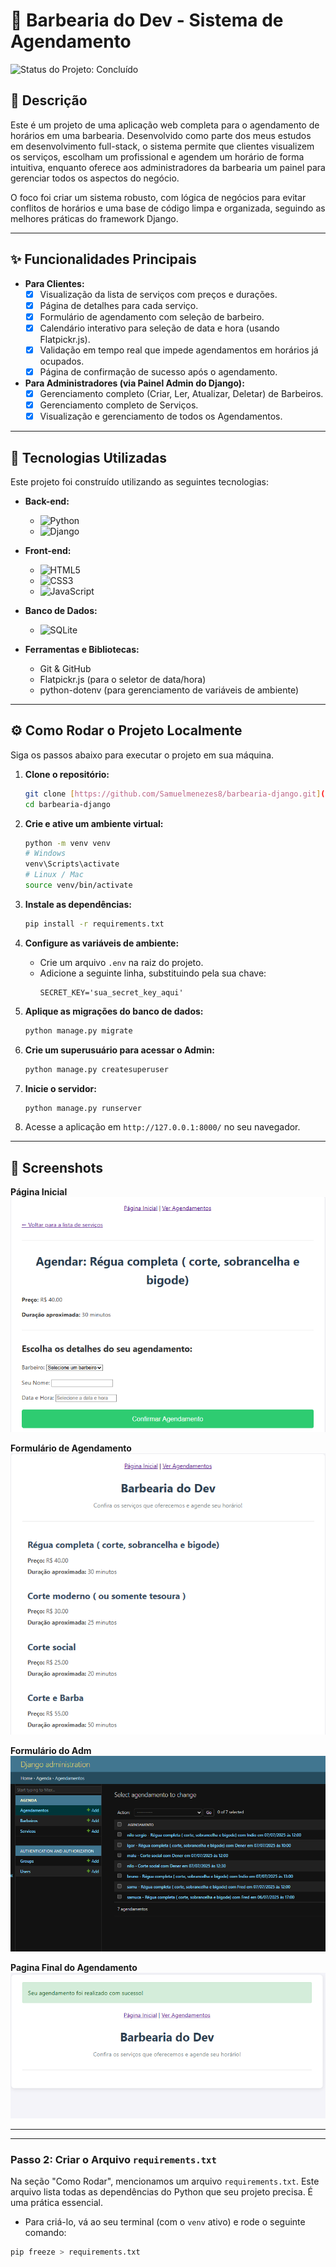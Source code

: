 # 💈 Barbearia do Dev - Sistema de Agendamento

![Status do Projeto: Concluído](https://img.shields.io/badge/status-concluído-brightgreen)

<p align="center">
  </p>

## 📄 Descrição

Este é um projeto de uma aplicação web completa para o agendamento de horários em uma barbearia. Desenvolvido como parte dos meus estudos em desenvolvimento full-stack, o sistema permite que clientes visualizem os serviços, escolham um profissional e agendem um horário de forma intuitiva, enquanto oferece aos administradores da barbearia um painel para gerenciar todos os aspectos do negócio.

O foco foi criar um sistema robusto, com lógica de negócios para evitar conflitos de horários e uma base de código limpa e organizada, seguindo as melhores práticas do framework Django.

---

## ✨ Funcionalidades Principais

- **Para Clientes:**
  - [x] Visualização da lista de serviços com preços e durações.
  - [x] Página de detalhes para cada serviço.
  - [x] Formulário de agendamento com seleção de barbeiro.
  - [x] Calendário interativo para seleção de data e hora (usando Flatpickr.js).
  - [x] Validação em tempo real que impede agendamentos em horários já ocupados.
  - [x] Página de confirmação de sucesso após o agendamento.

- **Para Administradores (via Painel Admin do Django):**
  - [x] Gerenciamento completo (Criar, Ler, Atualizar, Deletar) de Barbeiros.
  - [x] Gerenciamento completo de Serviços.
  - [x] Visualização e gerenciamento de todos os Agendamentos.

---

## 🚀 Tecnologias Utilizadas

Este projeto foi construído utilizando as seguintes tecnologias:

- **Back-end:**
  - ![Python](https://img.shields.io/badge/Python-3776AB?style=for-the-badge&logo=python&logoColor=white)
  - ![Django](https://img.shields.io/badge/Django-092E20?style=for-the-badge&logo=django&logoColor=white)

- **Front-end:**
  - ![HTML5](https://img.shields.io/badge/HTML5-E34F26?style=for-the-badge&logo=html5&logoColor=white)
  - ![CSS3](https://img.shields.io/badge/CSS3-1572B6?style=for-the-badge&logo=css3&logoColor=white)
  - ![JavaScript](https://img.shields.io/badge/JavaScript-F7DF1E?style=for-the-badge&logo=javascript&logoColor=black)

- **Banco de Dados:**
  - ![SQLite](https://img.shields.io/badge/SQLite-003B57?style=for-the-badge&logo=sqlite&logoColor=white)

- **Ferramentas e Bibliotecas:**
  - Git & GitHub
  - Flatpickr.js (para o seletor de data/hora)
  - python-dotenv (para gerenciamento de variáveis de ambiente)

---

## ⚙️ Como Rodar o Projeto Localmente

Siga os passos abaixo para executar o projeto em sua máquina.

1.  **Clone o repositório:**
    ```bash
    git clone [https://github.com/Samuelmenezes8/barbearia-django.git](https://github.com/Samuelmenezes8/barbearia-django.git)
    cd barbearia-django
    ```

2.  **Crie e ative um ambiente virtual:**
    ```bash
    python -m venv venv
    # Windows
    venv\Scripts\activate
    # Linux / Mac
    source venv/bin/activate
    ```

3.  **Instale as dependências:**
    ```bash
    pip install -r requirements.txt
    ```

4.  **Configure as variáveis de ambiente:**
    - Crie um arquivo `.env` na raiz do projeto.
    - Adicione a seguinte linha, substituindo pela sua chave:
      ```
      SECRET_KEY='sua_secret_key_aqui'
      ```

5.  **Aplique as migrações do banco de dados:**
    ```bash
    python manage.py migrate
    ```

6.  **Crie um superusuário para acessar o Admin:**
    ```bash
    python manage.py createsuperuser
    ```

7.  **Inicie o servidor:**
    ```bash
    python manage.py runserver
    ```

8.  Acesse a aplicação em `http://127.0.0.1:8000/` no seu navegador.

---

## 📸 Screenshots

**Página Inicial**
![Página Inicial com a lista de serviços](screenshots/pagina%20de%20agendamento.png/)

**Formulário de Agendamento**
![Formulário de agendamento com o seletor de data](screenshots/pagina%20inicial.png)

**Formulário do Adm**
![Pagina de administração do barbeiro](screenshots/pagina%20dos%20agendamentos.png)

**Pagina Final do Agendamento**
![Pagina final do agendamento](screenshots/pagina%20final%20do%20agendamento.png)


---

---
### Passo 2: Criar o Arquivo `requirements.txt`

Na seção "Como Rodar", mencionamos um arquivo `requirements.txt`. Este arquivo lista todas as dependências do Python que seu projeto precisa. É uma prática essencial.

* Para criá-lo, vá ao seu terminal (com o `venv` ativo) e rode o seguinte comando:

```bash
pip freeze > requirements.txt